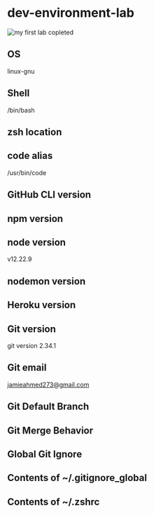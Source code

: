 # dev-environment-lab
![my first lab copleted](file:///home/jamie/Pictures/Screenshots/Screenshot%20from%202022-05-23%2020-23-14.png)

## OS

linux-gnu

## Shell

/bin/bash

## zsh location


## code alias

/usr/bin/code

## GitHub CLI version


## npm version


## node version

v12.22.9

## nodemon version


## Heroku version


## Git version

git version 2.34.1

## Git email

jamieahmed273@gmail.com

## Git Default Branch


## Git Merge Behavior


## Global Git Ignore


## Contents of ~/.gitignore_global


## Contents of ~/.zshrc

